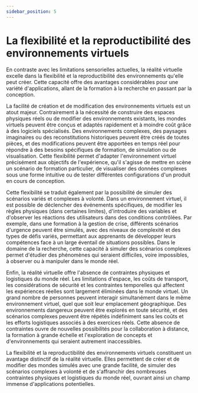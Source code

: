 ```yaml
---
sidebar_position: 5
---
```


#  La flexibilité et la reproductibilité des environnements virtuels

En contraste avec les limitations sensorielles actuelles, la réalité virtuelle excelle dans la flexibilité et la reproductibilité des environnements qu'elle peut créer. Cette capacité offre des avantages considérables pour une variété d'applications, allant de la formation à la recherche en passant par la conception.

La facilité de création et de modification des environnements virtuels est un atout majeur. Contrairement à la nécessité de construire des espaces physiques réels ou de modifier des environnements existants, les mondes virtuels peuvent être conçus et adaptés rapidement et à moindre coût grâce à des logiciels spécialisés. Des environnements complexes, des paysages imaginaires ou des reconstitutions historiques peuvent être créés de toutes pièces, et des modifications peuvent être apportées en temps réel pour répondre à des besoins spécifiques de formation, de simulation ou de visualisation. Cette flexibilité permet d'adapter l'environnement virtuel précisément aux objectifs de l'expérience, qu'il s'agisse de mettre en scène un scénario de formation particulier, de visualiser des données complexes sous une forme intuitive ou de tester différentes configurations d'un produit en cours de conception.

Cette flexibilité se traduit également par la possibilité de simuler des scénarios variés et complexes à volonté. Dans un environnement virtuel, il est possible de déclencher des événements spécifiques, de modifier les règles physiques (dans certaines limites), d'introduire des variables et d'observer les réactions des utilisateurs dans des conditions contrôlées. Par exemple, dans une formation à la gestion de crise, différents scénarios d'urgence peuvent être simulés, avec des niveaux de complexité et des types de défis variés, permettant aux apprenants de développer leurs compétences face à un large éventail de situations possibles. Dans le domaine de la recherche, cette capacité à simuler des scénarios complexes permet d'étudier des phénomènes qui seraient difficiles, voire impossibles, à observer ou à manipuler dans le monde réel.

Enfin, la réalité virtuelle offre l'absence de contraintes physiques et logistiques du monde réel. Les limitations d'espace, les coûts de transport, les considérations de sécurité et les contraintes temporelles qui affectent les expériences réelles sont largement éliminées dans le monde virtuel. Un grand nombre de personnes peuvent interagir simultanément dans le même environnement virtuel, quel que soit leur emplacement géographique. Des environnements dangereux peuvent être explorés en toute sécurité, et des scénarios complexes peuvent être répétés indéfiniment sans les coûts et les efforts logistiques associés à des exercices réels. Cette absence de contraintes ouvre de nouvelles possibilités pour la collaboration à distance, la formation à grande échelle et l'exploration de concepts et d'environnements qui seraient autrement inaccessibles.

La flexibilité et la reproductibilité des environnements virtuels constituent un avantage distinctif de la réalité virtuelle. Elles permettent de créer et de modifier des mondes simulés avec une grande facilité, de simuler des scénarios complexes à volonté et de s'affranchir des nombreuses contraintes physiques et logistiques du monde réel, ouvrant ainsi un champ immense d'applications potentielles.